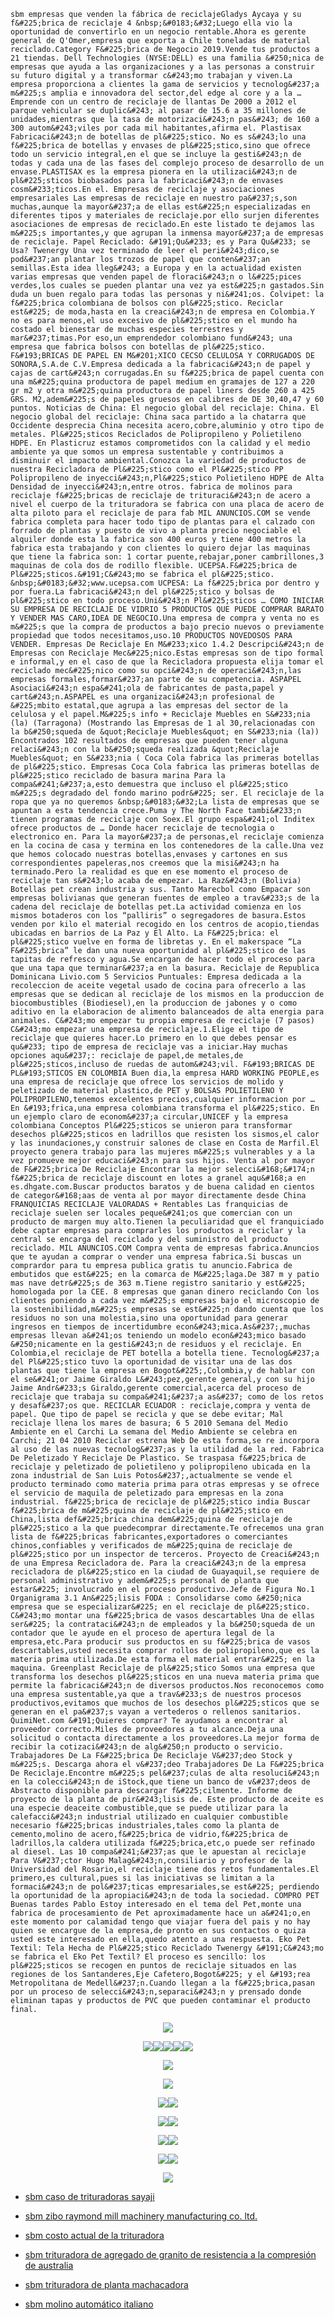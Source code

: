 
```
sbm empresas que venden la fábrica de reciclajeGladys Aycaya y su f&#225;brica de reciclaje 4 &nbsp;&#0183;&#32;Luego ella vio la oportunidad de convertirlo en un negocio rentable.Ahora es gerente general de Q'Omer,empresa que exporta a Chile toneladas de material reciclado.Category F&#225;brica de Negocio 2019.Vende tus productos a 21 tiendas. Dell Technologies (NYSE:DELL) es una familia &#250;nica de empresas que ayuda a las organizaciones y a las personas a construir su futuro digital y a transformar c&#243;mo trabajan y viven.La empresa proporciona a clientes la gama de servicios y tecnolog&#237;a m&#225;s amplia e innovadora del sector,del edge al core y a la … Emprende con un centro de reciclaje de llantas De 2000 a 2012 el parque vehicular se duplic&#243; al pasar de 15.6 a 35 millones de unidades,mientras que la tasa de motorizaci&#243;n pas&#243; de 160 a 300 autom&#243;viles por cada mil habitantes,afirma el. Plastisax Fabricaci&#243;n de botellas de pl&#225;stico. No es s&#243;lo una f&#225;brica de botellas y envases de pl&#225;stico,sino que ofrece todo un servicio integral,en el que se incluye la gesti&#243;n de todas y cada una de las fases del complejo proceso de desarrollo de un envase.PLASTISAX es la empresa pionera en la utilizaci&#243;n de pl&#225;sticos biobasados para la fabricaci&#243;n de envases cosm&#233;ticos.En el. Empresas de reciclaje y asociaciones empresariales Las empresas de reciclaje en nuestro pa&#237;s,son muchas,aunque la mayor&#237;a de ellas est&#225;n especializadas en diferentes tipos y materiales de reciclaje.por ello surjen diferentes asociaciones de empresas de reciclado.En este listado te dejamos las m&#225;s importantes,y que agrupan la inmensa mayor&#237;a de empresas de reciclaje. Papel Reciclado: &#191;Qu&#233; es y Para Qu&#233; se Usa? Twenergy Una vez terminado de leer el peri&#243;dico,se pod&#237;an plantar los trozos de papel que conten&#237;an semillas.Esta idea lleg&#243; a Europa y en la actualidad existen varias empresas que venden papel de floraci&#243;n o l&#225;pices verdes,los cuales se pueden plantar una vez ya est&#225;n gastados.Sin duda un buen regalo para todas las personas y ni&#241;os. Colvipet: la f&#225;brica colombiana de bolsos con pl&#225;stico. Reciclar est&#225; de moda,hasta en la creaci&#243;n de empresa en Colombia.Y no es para menos,el uso excesivo de pl&#225;stico en el mundo ha costado el bienestar de muchas especies terrestres y mar&#237;timas.Por eso,un emprendedor colombiano fund&#243; una empresa que fabrica bolsos con botellas de pl&#225;stico. F&#193;BRICAS DE PAPEL EN M&#201;XICO CECSO CELULOSA Y CORRUGADOS DE SONORA,S.A.de C.V.Empresa dedicada a la fabricaci&#243;n de papel y cajas de cart&#243;n corrugadas.En su f&#225;brica de papel cuenta con una m&#225;quina productora de papel medium en gramajes de 127 a 220 gr m2 y otra m&#225;quina productora de papel liners desde 260 a 425 GRS. M2,adem&#225;s de papeles gruesos en calibres de DE 30,40,47 y 60 puntos. Noticias de China: El negocio global del reciclaje: China. El negocio global del reciclaje: China saca partido a la chatarra que Occidente desprecia China necesita acero,cobre,aluminio y otro tipo de metales. Pl&#225;sticos Reciclados de Polipropileno y Polietileno HDPE. En Plasticruz estamos comprometidos con la calidad y el medio ambiente ya que somos un empresa sustentable y contribuimos a disminuir el impacto ambiental.Conozca la variedad de productos de nuestra Recicladora de Pl&#225;stico como el Pl&#225;stico PP Polipropileno de inyecci&#243;n,Pl&#225;stico Polietileno HDPE de Alta Densidad de inyecci&#243;n,entre otros. fabrica de molinos para reciclaje f&#225;bricas de reciclaje de trituraci&#243;n de acero a nivel el cuerpo de la trituradora se fabrica con una placa de acero de alta piloto para el reciclaje de para fab MIL ANUNCIOS.COM se vende fabrica completa para hacer todo tipo de plantas para el calzado con forrado de plantas y puesto de vivo a planta precio negociable el alquiler donde esta la fabrica son 400 euros y tiene 400 metros la fabrica esta trabajando y con clientes lo quiero dejar las maquinas que tiene la fabrica son: 1 cortar puente,rebajar,poner cambrillones,3 maquinas de cola dos de rodillo flexible. UCEPSA.F&#225;brica de Pl&#225;sticos.&#191;C&#243;mo se fabrica el pl&#225;stico. &nbsp;&#0183;&#32;www.ucepsa.com UCPESA: La f&#225;brica por dentro y por fuera.La fabricaci&#243;n del pl&#225;stico y bolsas de pl&#225;stico en todo proceso.Uni&#243;n Pl&#225;sticos … COMO INICIAR SU EMPRESA DE RECICLAJE DE VIDRIO 5 PRODUCTOS QUE PUEDE COMPRAR BARATO Y VENDER MAS CARO,IDEA DE NEGOCIO.Una empresa de compra y venta no es m&#225;s que la compra de productos a bajo precio nuevos o previamente propiedad que todos necesitamos,uso.10 PRODUCTOS NOVEDOSOS PARA VENDER. Empresas De Reciclaje En M&#233;xico 1.4.2 Descripci&#243;n de Empresas con Reciclaje Mec&#225;nico.Estas empresas son de tipo formal e informal,y en el caso de que la Recicladora propuesta elija tomar el reciclado mec&#225;nico como su opci&#243;n de operaci&#243;n,las empresas formales,formar&#237;an parte de su competencia. ASPAPEL Asociaci&#243;n espa&#241;ola de fabricantes de pasta,papel y cart&#243;n.ASPAPEL es una organizaci&#243;n profesional de &#225;mbito estatal,que agrupa a las empresas del sector de la celulosa y el papel.M&#225;s info + Reciclaje Muebles en S&#233;nia (la) (Tarragona) (Mostrando las Empresas de 1 al 30,relacionadas con la b&#250;squeda de &quot;Reciclaje Muebles&quot; en S&#233;nia (la)) Encontrados 102 resultados de empresas que pueden tener alguna relaci&#243;n con la b&#250;squeda realizada &quot;Reciclaje Muebles&quot; en S&#233;nia ( Coca Cola fabrica las primeras botellas de pl&#225;stico. Empresas Coca Cola fabrica las primeras botellas de pl&#225;stico reciclado de basura marina Para la compa&#241;&#237;a,esto demuestra que incluso el pl&#225;stico m&#225;s degradado del fondo marino podr&#225; ser. El reciclaje de la ropa que ya no queremos &nbsp;&#0183;&#32;La lista de empresas que se apuntan a esta tendencia crece.Puma y The North Face tambi&#233;n tienen programas de reciclaje con Soex.El grupo espa&#241;ol Inditex ofrece productos de … Donde hacer reciclaje de tecnologia o electronico en. Para la mayor&#237;a de personas,el reciclaje comienza en la cocina de casa y termina en los contenedores de la calle.Una vez que hemos colocado nuestras botellas,envases y cartones en sus correspondientes papeleras,nos creemos que la misi&#243;n ha terminado.Pero la realidad es que en ese momento el proceso de reciclaje tan s&#243;lo acaba de empezar. La Raz&#243;n (Bolivia) Botellas pet crean industria y sus. Tanto Marecbol como Empacar son empresas bolivianas que generan fuentes de empleo a trav&#233;s de la cadena del reciclaje de botellas pet.La actividad comienza en los mismos botaderos con los “palliris” o segregadores de basura.Estos venden por kilo el material recogido en los centros de acopio,tiendas ubicadas en barrios de La Paz y El Alto. La F&#225;brica: el pl&#225;stico vuelve en forma de libretas y. En el makerspace “La F&#225;brica” le dan una nueva oportunidad al pl&#225;stico de las tapitas de refresco y agua.Se encargan de hacer todo el proceso para que una tapa que terminar&#237;a en la basura. Reciclaje de Republica Dominicana Livio.com 5 Servicios Puntuales: Empresa dedicada a la recoleccion de aceite vegetal usado de cocina para ofrecerlo a las empresas que se dedican al reciclaje de los mismos en la produccion de biocombustibles (Biodiesel),en la produccion de jabones y o como aditivo en la elaboracion de alimento balanceados de alta energia para animales. C&#243;mo empezar tu propia empresa de reciclaje (7 pasos) C&#243;mo empezar una empresa de reciclaje.1.Elige el tipo de reciclaje que quieres hacer.Lo primero en lo que debes pensar es qu&#233; tipo de empresa de reciclaje vas a iniciar.Hay muchas opciones aqu&#237;: reciclaje de papel,de metales,de pl&#225;sticos,incluso de ruedas de autom&#243;vil. F&#193;BRICAS DE PL&#193;STICOS EN COLOMBIA Buen dia,la empresa HARD WORKING PEOPLE,es una empresa de reciclaje que ofrece los servicios de molido y peletizado de material plastico,de PET y BOLSAS POLIETILENO Y POLIPROPILENO,tenemos excelentes precios,cualquier informacion por … En &#193;frica,una empresa colombiana transforma el pl&#225;stico. En un ejemplo claro de econom&#237;a circular,UNICEF y la empresa colombiana Conceptos Pl&#225;sticos se unieron para transformar desechos pl&#225;sticos en ladrillos que resisten los sismos,el calor y las inundaciones,y construir salones de clase en Costa de Marfil.El proyecto genera trabajo para las mujeres m&#225;s vulnerables y a la vez promueve mejor educaci&#243;n para sus hijos. Venta al por mayor de F&#225;brica De Reciclaje Encontrar la mejor selecci&#168;&#174;n f&#225;brica de reciclaje discount en lotes a granel aqu&#168;a en es.dhgate.com.Buscar productos baratos y de buena calidad en cientos de categor&#168;aas de venta al por mayor directamente desde China FRANQUICIAS RECICLAJE VALORADAS + Rentables Las franquicias de reciclaje suelen ser locales peque&#241;os que comercian con un producto de margen muy alto.Tienen la peculiaridad que el franquiciado debe captar empresas para comprarles los productos a reciclar y la central se encarga del reciclado y del suministro del producto reciclado. MIL ANUNCIOS.COM Compra venta de empresas fabrica.Anuncios que te ayudan a comprar o vender una empresa fabrica.Si buscas un comprardor para tu empresa publica gratis tu anuncio.Fabrica de embutidos que est&#225; en la comarca de M&#225;laga.De 387 m y patio mas nave detr&#225;s de 363 m.Tiene registro sanitario y est&#225; homologada por la CEE. 8 empresas que ganan dinero reciclando Con los clientes poniendo a cada vez m&#225;s empresas bajo el microscopio de la sostenibilidad,m&#225;s empresas se est&#225;n dando cuenta que los residuos no son una molestia,sino una oportunidad para generar ingresos en tiempos de incertidumbre econ&#243;mica.As&#237;,muchas empresas llevan a&#241;os teniendo un modelo econ&#243;mico basado &#250;nicamente en la gesti&#243;n de residuos y el reciclaje. En Colombia,el reciclaje de PET botella a botella tiene. Tecnolog&#237;a del Pl&#225;stico tuvo la oportunidad de visitar una de las dos plantas que tiene la empresa en Bogot&#225;,Colombia,y de hablar con el se&#241;or Jaime Giraldo L&#243;pez,gerente general,y con su hijo Jaime Andr&#233;s Giraldo,gerente comercial,acerca del proceso de reciclaje que trabaja su compa&#241;&#237;a as&#237; como de los retos y desaf&#237;os que. RECICLAR ECUADOR : reciclaje,compra y venta de papel. Que tipo de papel se recicla y que se debe evitar; Mal reciclaje llena los mares de basura; 6 5 2010 Semana del Medio Ambiente en el Carchi La semana del Medio Ambiente se celebra en Carchi; 21 04 2010 Reciclar estrena Web De esta forma,se re incorpora al uso de las nuevas tecnolog&#237;as y la utilidad de la red. Fabrica De Peletizado Y Reciclaje De Plastico. Se traspasa f&#225;brica de reciclaje y peletizado de polietileno y polipropileno ubicada en la zona industrial de San Luis Potos&#237;,actualmente se vende el producto terminado como materia prima para otras empresas y se ofrece el servicio de maquila de peletizado para empresas en la zona industrial. f&#225;brica de reciclaje de pl&#225;stico india Buscar f&#225;brica de m&#225;quina de reciclaje de pl&#225;stico en China,lista def&#225;brica china dem&#225;quina de reciclaje de pl&#225;stico a la que puedecomprar directamente.Te ofrecemos una gran lista de f&#225;bricas fabricantes,exportadores o comerciantes chinos,confiables y verificados de m&#225;quina de reciclaje de pl&#225;stico por un inspector de terceros. Proyecto de Creaci&#243;n de una Empresa Recicladora de. Para la creaci&#243;n de la empresa recicladora de pl&#225;stico en la ciudad de Guayaquil,se requiere de personal administrativo y adem&#225;s personal de planta que estar&#225; involucrado en el proceso productivo.Jefe de Figura No.1 Organigrama 3.1 An&#225;lisis FODA : Consolidarse como &#250;nica empresa que se especializar&#225; en el reciclaje de pl&#225;stico. C&#243;mo montar una f&#225;brica de vasos descartables Una de ellas ser&#225; la contrataci&#243;n de empleados y la b&#250;squeda de un contador que le ayude en el proceso de apertura legal de la empresa,etc.Para producir sus productos en su f&#225;brica de vasos descartables,usted necesita comprar rollos de polipropileno,que es la materia prima utilizada.De esta forma el material entrar&#225; en la maquina. Greenplast Reciclaje de pl&#225;stico Somos una empresa que transforma los desechos pl&#225;sticos en una nueva materia prima que permite la fabricaci&#243;n de diversos productos.Nos reconocemos como una empresa sustentable,ya que a trav&#233;s de nuestros procesos productivos,evitamos que muchos de los desechos pl&#225;sticos que se generan en el pa&#237;s vayan a vertederos o rellenos sanitarios. QuimiNet.com &#191;Quieres comprar? Te ayudamos a encontrar al proveedor correcto.Miles de proveedores a tu alcance.Deja una solicitud o contacta directamente a los proveedores.La mejor forma de recibir la cotizaci&#243;n de alg&#250;n producto o servicio. Trabajadores De La F&#225;brica De Reciclaje V&#237;deo Stock y m&#225;s. Descarga ahora el v&#237;deo Trabajadores De La F&#225;brica De Reciclaje.Encontre m&#225;s pel&#237;culas de alta resoluci&#243;n en la colecci&#243;n de iStock,que tiene un banco de v&#237;deos de Abstracto disponible para descargar f&#225;cilmente. Informe de proyecto de la planta de pir&#243;lisis de. Este producto de aceite es una especie deaceite combustible,que se puede utilizar para la calefacci&#243;n industrial utilizado en cualquier combustible necesario f&#225;bricas industriales,tales como la planta de cemento,molino de acero,f&#225;brica de vidrio,f&#225;brica de ladrillos,la caldera utilizada f&#225;brica,etc,o puede ser refinado al diesel. Las 10 compa&#241;&#237;as que le apuestan al reciclaje Para V&#237;ctor Hugo Malag&#243;n,consiliario y profesor de la Universidad del Rosario,el reciclaje tiene dos retos fundamentales.El primero,es cultural,pues si las iniciativas se limitan a la formaci&#243;n de pol&#237;ticas empresariales,se est&#225; perdiendo la oportunidad de la apropiaci&#243;n de toda la sociedad. COMPRO PET Buenas tardes Pablo Estoy interesado en el tema del Pet,monte una fabrica de procesamiento de Pet aproximadamente hace un a&#241;o,en este momento por calamidad tengo que viajar fuera del pais y no hay quien se encargue de la empresa,de pronto en sus contactos o quiza usted este interesado en ella,quedo atento a una respuesta. Eko Pet Textil: Tela Hecha de Pl&#225;stico Reciclado Twenergy &#191;C&#243;mo se fabrica el Eko Pet Textil? El proceso es sencillo: los pl&#225;sticos se recogen en puntos de reciclaje situados en las regiones de los Santanderes,Eje Cafetero,Bogot&#225; y el &#193;rea Metropolitana de Medell&#237;n.Cuando llegan a la f&#225;brica,pasan por un proceso de selecci&#243;n,separaci&#243;n y prensado donde eliminan tapas y productos de PVC que pueden contaminar el producto final. 
```

<div align="center">

<a href="https://es-crusher.shibang-china.com/github&k=sbm+empresas+que+venden+la+f%C3%A1brica+de+reciclaje"><img src="https://static.shibang-china.com/es/crusher/logo.jpg"></a>

<a href="https://es-crusher.shibang-china.com/github&k=sbm+empresas+que+venden+la+f%C3%A1brica+de+reciclaje"><img src="https://static.shibang-china.com/es/crusher/index.jpg"></a><a href="https://es-crusher.shibang-china.com/material.htmlgithub&k=sbm+empresas+que+venden+la+f%C3%A1brica+de+reciclaje"><img src="https://static.shibang-china.com/es/crusher/material.jpg"></a><a href="https://es-crusher.shibang-china.com/application.htmlgithub&k=sbm+empresas+que+venden+la+f%C3%A1brica+de+reciclaje"><img src="https://static.shibang-china.com/es/crusher/application.jpg"></a><a href="https://es-crusher.shibang-china.com/aboutus.htmlgithub&k=sbm+empresas+que+venden+la+f%C3%A1brica+de+reciclaje"><img src="https://static.shibang-china.com/es/crusher/aboutus.jpg"></a><a href="https://es-crusher.shibang-china.com/contact.htmlgithub&k=sbm+empresas+que+venden+la+f%C3%A1brica+de+reciclaje"><img src="https://static.shibang-china.com/es/crusher/contact.jpg"></a>

<a href="https://es-crusher.shibang-china.com/github&k=sbm+empresas+que+venden+la+f%C3%A1brica+de+reciclaje"><img src="https://static.shibang-china.com/es/crusher/banner.jpg"></a>

<a href="https://swt.shibang-china.com/github&k=sbm+empresas+que+venden+la+f%C3%A1brica+de+reciclaje"><img src="https://static.shibang-china.com/es/crusher/text.jpg"></a>

<a href="https://swt.shibang-china.com/github&k=sbm+empresas+que+venden+la+f%C3%A1brica+de+reciclaje"><img src="https://static.shibang-china.com/es/crusher/chat.jpg"></a><a href="https://es-crusher.shibang-china.com/contact.htmlgithub&k=sbm+empresas+que+venden+la+f%C3%A1brica+de+reciclaje"><img src="https://static.shibang-china.com/es/crusher/message.jpg"></a>

<a href="https://es-crusher.shibang-china.com/products/pe.htmlgithub&k=sbm+empresas+que+venden+la+f%C3%A1brica+de+reciclaje"><img src="https://static.shibang-china.com/es/crusher/pe.jpg"></a><a href="https://es-crusher.shibang-china.com/products/pf.htmlgithub&k=sbm+empresas+que+venden+la+f%C3%A1brica+de+reciclaje"><img src="https://static.shibang-china.com/es/crusher/pf.jpg"></a>

<a href="https://es-crusher.shibang-china.com/products/hpt.htmlgithub&k=sbm+empresas+que+venden+la+f%C3%A1brica+de+reciclaje"><img src="https://static.shibang-china.com/es/crusher/hpt.jpg"></a><a href="https://es-crusher.shibang-china.com/products/vsi.htmlgithub&k=sbm+empresas+que+venden+la+f%C3%A1brica+de+reciclaje"><img src="https://static.shibang-china.com/es/crusher/vsi.jpg"></a>

<a href="https://es-crusher.shibang-china.com/products/klv.htmlgithub&k=sbm+empresas+que+venden+la+f%C3%A1brica+de+reciclaje"><img src="https://static.shibang-china.com/es/crusher/klv.jpg"></a><a href="https://es-crusher.shibang-china.com/products/portable.htmlgithub&k=sbm+empresas+que+venden+la+f%C3%A1brica+de+reciclaje"><img src="https://static.shibang-china.com/es/crusher/portable.jpg"></a>

<a href="https://swt.shibang-china.com/github&k=sbm+empresas+que+venden+la+f%C3%A1brica+de+reciclaje"><img src="https://static.shibang-china.com/es/crusher/case.jpg"></a>

</div>


* [sbm caso de trituradoras sayaji](sbm%20caso%20de%20trituradoras%20sayaji.md)

* [sbm zibo raymond mill machinery manufacturing co. ltd.](sbm%20zibo%20raymond%20mill%20machinery%20manufacturing%20co.%20ltd..md)

* [sbm costo actual de la trituradora](sbm%20costo%20actual%20de%20la%20trituradora.md)

* [sbm trituradora de agregado de granito de resistencia a la compresión de australia](sbm%20trituradora%20de%20agregado%20de%20granito%20de%20resistencia%20a%20la%20compresi%C3%B3n%20de%20australia.md)

* [sbm trituradora de planta machacadora](sbm%20trituradora%20de%20planta%20machacadora.md)

* [sbm molino automático italiano](sbm%20molino%20autom%C3%A1tico%20italiano.md)